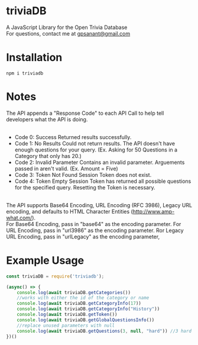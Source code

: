 # triviaDB
A JavaScript Library for the Open Trivia Database
<br>
For questions, contact me at gpsanant@gmail.com

# Installation
```npm i triviadb```

# Notes
The API appends a "Response Code" to each API Call to help tell developers what the API is doing.
<br><br>
* Code 0: Success Returned results successfully.<br>
* Code 1: No Results Could not return results. The API doesn't have enough questions for your query. (Ex. Asking for 50 Questions in a Category that only has 20.)<br>
* Code 2: Invalid Parameter Contains an invalid parameter. Arguements passed in aren't valid. (Ex. Amount = Five)<br>
* Code 3: Token Not Found Session Token does not exist.<br>
* Code 4: Token Empty Session Token has returned all possible questions for the specified query. Resetting the Token is necessary.<br><br>

The API supports Base64 Encoding, URL Encoding (RFC 3986), Legacy URL encoding, and defaults to HTML Character Entities (http://www.amp-what.com/).
<br>
For Base64 Encoding, pass in "base64" as the encoding parameter. For URL Encoding, pass in "url3986" as the encoding parameter. Ror Legacy URL Encoding, pass in "urlLegacy" as the encoding parameter,


# Example Usage
```js script
const triviaDB = require('triviadb');

(async() => {
    console.log(await triviaDB.getCategories())
    //works with either the id of the category or name
    console.log(await triviaDB.getCategoryInfo(17))
    console.log(await triviaDB.getCategoryInfo("History"))
    console.log(await triviaDB.getToken())
    console.log(await triviaDB.getGlobalQuestionsInfo())
    //replace unused parameters with null
    console.log(await triviaDB.getQuestions(3, null, "hard")) //3 hard questions.
})()
```
